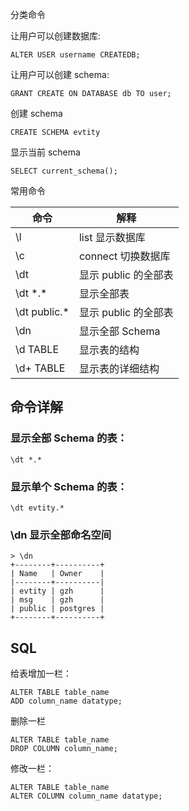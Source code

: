 分类命令


让用户可以创建数据库:

    ALTER USER username CREATEDB;

让用户可以创建 schema:

    GRANT CREATE ON DATABASE db TO user;

创建 schema

    CREATE SCHEMA evtity

显示当前 schema

    SELECT current_schema();




常用命令

| 命令              | 解释 |
|-------------------|------------|
| \l                | list 显示数据库 |
| \c                | connect 切换数据库 |
| \dt               | 显示 public 的全部表 |
| \dt \*.\*         | 显示全部表 |
| \dt public.\*     | 显示 public 的全部表 |
| \dn               | 显示全部 Schema |
| \d TABLE          | 显示表的结构 |
| \d+ TABLE         | 显示表的详细结构 |



## 命令详解

### 显示全部 Schema 的表：

    \dt *.*

### 显示单个 Schema 的表：

    \dt evtity.*

### \dn 显示全部命名空间


    > \dn
    +--------+----------+
    | Name   | Owner    |
    |--------+----------|
    | evtity | gzh      |
    | msg    | gzh      |
    | public | postgres |
    +--------+----------+


## SQL

给表增加一栏：

    ALTER TABLE table_name
    ADD column_name datatype;

删除一栏

    ALTER TABLE table_name
    DROP COLUMN column_name;

修改一栏：

    ALTER TABLE table_name
    ALTER COLUMN column_name datatype;


